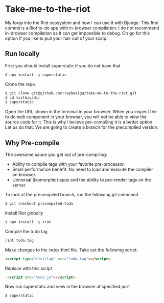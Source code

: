 # Take-me-to-the-riot

My foray into the Riot ecosystem and how I can use it with Django. This first commit is a Riot to-do app with in-browser compilation. I do not recommend in-browser compilation as it can get impossible to debug. On go for this option if you like to pull your hair out of your scalp.

## Run locally

First you should install superstatic if you do not have that
```bash
$ npm install -g superstatic
```
Clone the repo
```bash
$ git clone git@github.com:raybesiga/take-me-to-the-riot.git
$ cd to/this/dir
$ superstatic
```

Open the URL shown in the terminal in your browser. When you inspect the to do web component in your browser, you will not be able to view the source code for it. This is why I believe pre-compiling it is a better option. Let us do that. We are going to create a branch for the precompiled version.

## Why Pre-compile

The awesome sauce you get out of pre-compiling:
+ Ability to compile tags with your favorite pre-processor.
+ Small performance benefit. No need to load and execute the compiler on browser.
+ Universal (isomorphic) apps and the ability to pre-render tags on the server.


To look at the precompiled branch, run the following git command
```bash
$ git checkout precompiled-todo
```

Install Riot globally
```bash
$ npm install -g riot 
```

Compile the todo tag
```bash
riot todo.tag
```

Make changes to the index.html file. Take out the following script:
```html
<script type="riot/tag" src="todo.tag"></script>
```

Replace with this script
```html
 <script src="todo.js"></script>
 ```
Now run superstatic and view in the browser at specified port
```bash
$ superstatic
```